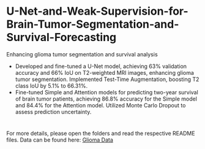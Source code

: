 # U-Net-and-Weak-Supervision-for-Brain-Tumor-Segmentation-and-Survival-Forecasting
Enhancing glioma tumor segmentation and survival analysis

- Developed and fine-tuned a U-Net model, achieving 63\% validation accuracy and 66% IoU on T2-weighted MRI images, enhancing glioma tumor segmentation. Implemented Test-Time Augmentation, boosting T2 class IoU by 5.1% to 66.31%.
- Fine-tuned Simple and Attention models for predicting two-year survival of brain tumor patients, achieving 86.8% accuracy for the Simple model and 84.4% for the Attention model. Utilized Monte Carlo Dropout to assess prediction uncertainty.
# 
For more details, please open the folders and read the respective README files.
Data can be found here: [Glioma Data](https://drive.google.com/file/d/19hx9ryFiWOkdg_n3hKEm10F_uwibD5ct/view)
